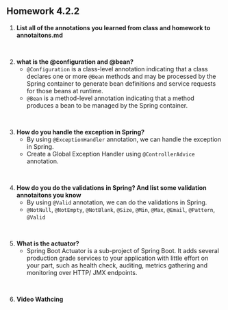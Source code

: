 ## Homework 4.2.2

1. **List all of the annotations you learned from class and homework to annotaitons.md**
<br/>

2. **what is the @configuration and @bean?**
    - `@Configuration` is a class-level annotation indicating that a class declares one or more `@Bean` methods and may be processed by the Spring container to generate bean definitions and service requests for those beans at runtime.
    - `@Bean` is a method-level annotation indicating that a method produces a bean to be managed by the Spring container.
<br/>

3. **How do you handle the exception in Spring?**
    - By using `@ExceptionHandler` annotation, we can handle the exception in Spring.
    - Create a Global Exception Handler using `@ControllerAdvice` annotation.
<br/>

4. **How do you do the validations in Spring? And list some validation annotaitons you know**
    - By using `@Valid` annotation, we can do the validations in Spring.
    - `@NotNull`, `@NotEmpty`, `@NotBlank`, `@Size`, `@Min`, `@Max`, `@Email`, `@Pattern`, `@Valid`
<br/>

5. **What is the actuator?**
    - Spring Boot Actuator is a sub-project of Spring Boot. It adds several production grade services to your application with little effort on your part, such as health check, auditing, metrics gathering and monitoring over HTTP/ JMX endpoints.
<br/>

6. **Video Wathcing**
